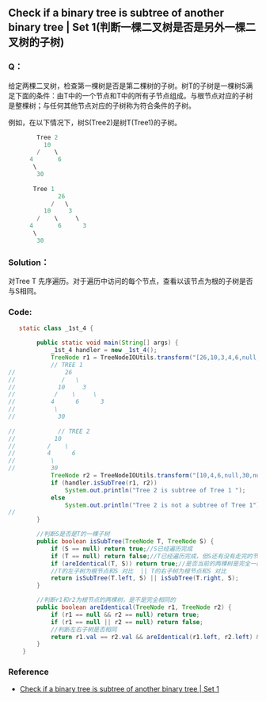 ## Check if a binary tree is subtree of another binary tree | Set 1(判断一棵二叉树是否是另外一棵二叉树的子树)

### Q：

给定两棵二叉树，检查第一棵树是否是第二棵树的子树。树T的子树是一棵树S满足下面的条件：由T中的一个节点和T中的所有子节点组成。与根节点对应的子树是整棵树；与任何其他节点对应的子树称为符合条件的子树。

例如，在以下情况下，树S(Tree2)是树T(Tree1)的子树。

```java
        Tree 2
          10  
        /    \ 
      4       6
       \
        30
          
       Tree 1
              26
            /   \
          10     3
        /    \     \
      4       6      3
       \
        30
```

### Solution：

对Tree T 先序遍历。对于遍历中访问的每个节点，查看以该节点为根的子树是否与S相同。

### Code:

```java
   static class _1st_4 {

        public static void main(String[] args) {
            _1st_4 handler = new _1st_4();
            TreeNode r1 = TreeNodeIOUtils.transform("[26,10,3,4,6,null,3,null,30,null,null,null,null]");
            // TREE 1
//              26
//             /   \
//            10     3
//           /    \     \
//          4      6      3
//           \
//            30
            
//            // TREE 2
//           10
//         /    \
//         4      6
//          \
//          30
            TreeNode r2 = TreeNodeIOUtils.transform("[10,4,6,null,30,null,null]");
            if (handler.isSubTree(r1, r2))
                System.out.println("Tree 2 is subtree of Tree 1 ");
            else
                System.out.println("Tree 2 is not a subtree of Tree 1");
//
        }

        //判断S是否是T的一棵子树
        public boolean isSubTree(TreeNode T, TreeNode S) {
            if (S == null) return true;//S已经遍历完成
            if (T == null) return false;//T已经遍历完成，但S还有没有走完的节点
            if (areIdentical(T, S)) return true;//是否当前的两棵树是完全一样的
            //T的左子树为根节点和S 对比  || T的右子树为根节点和S 对比
            return isSubTree(T.left, S) || isSubTree(T.right, S);
        }

        //判断r1和r2为根节点的两棵树，是不是完全相同的
        public boolean areIdentical(TreeNode r1, TreeNode r2) {
            if (r1 == null && r2 == null) return true;
            if (r1 == null || r2 == null) return false;
            //判断左右子树是否相同
            return r1.val == r2.val && areIdentical(r1.left, r2.left) && areIdentical(r1.right, r2.right);
        }
    }
```

### Reference

- [Check if a binary tree is subtree of another binary tree | Set 1](https://www.geeksforgeeks.org/check-if-a-binary-tree-is-subtree-of-another-binary-tree/)

